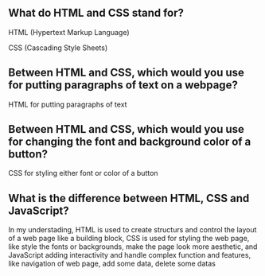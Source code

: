 ## What do HTML and CSS stand for?

HTML (Hypertext Markup Language)

CSS (Cascading Style Sheets)


## Between HTML and CSS, which would you use for putting paragraphs of text on a webpage?

HTML for putting paragraphs of text

## Between HTML and CSS, which would you use for changing the font and background color of a button?

CSS for styling either font or color of a button

## What is the difference between HTML, CSS and JavaScript?

In my understading, HTML is used to create structurs and control the layout of a web page like a building block, CSS is used for styling the web page, like style the fonts or backgrounds, make the page look more aesthetic, and JavaScript adding interactivity and handle complex function and features, like navigation of web page, add some data, delete some datas